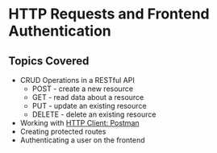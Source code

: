 # HTTP Requests and Frontend Authentication

## Topics Covered

-   CRUD Operations in a RESTful API
    -   POST - create a new resource
    -   GET - read data about a resource
    -   PUT - update an existing resource
    -   DELETE - delete an existing resource
-   Working with [HTTP Client: Postman ](https://learn.wbscodingschool.com/courses/full-stack-web-app/lessons/%f0%9f%97%9e%ef%b8%8f-http-client-postman/)
-   Creating protected routes
-   Authenticating a user on the frontend
